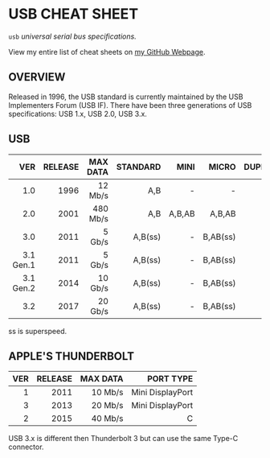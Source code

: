 # USB CHEAT SHEET

`usb` _universal serial bus specifications._

View my entire list of cheat sheets on
[my GitHub Webpage](https://jeffdecola.github.io/my-cheat-sheets/).

## OVERVIEW

Released in 1996, the USB standard is currently maintained by the USB
Implementers Forum (USB IF). There have been three generations of USB
specifications: USB 1.x, USB 2.0, USB 3.x.

## USB

|        VER| RELEASE | MAX DATA | STANDARD |   MINI |    MICRO | DUPLEX |
|----------:|--------:|---------:|---------:|-------:|---------:|-------:|
|       1.0 |    1996 |  12 Mb/s |      A,B |      - |        - |      - |
|       2.0 |    2001 | 480 Mb/s |      A,B | A,B,AB |   A,B,AB |      - |
|       3.0 |    2011 |   5 Gb/s |  A,B(ss) |      - | B,AB(ss) |      - |
| 3.1 Gen.1 |    2011 |   5 Gb/s |  A,B(ss) |      - | B,AB(ss) |      C |
| 3.1 Gen.2 |    2014 |  10 Gb/s |  A,B(ss) |      - | B,AB(ss) |      C |
|       3.2 |    2017 |  20 Gb/s |  A,B(ss) |      - | B,AB(ss) |      C |

ss is superspeed.

## APPLE'S THUNDERBOLT

|  VER      | RELEASE | MAX DATA |        PORT TYPE |
|----------:|--------:|---------:|-----------------:|
|         1 |    2011 |  10 Mb/s | Mini DisplayPort |
|         3 |    2013 |  20 Mb/s | Mini DisplayPort |
|         2 |    2015 |  40 Mb/s |                C |

USB 3.x is different then Thunderbolt 3 but can use the
same Type-C connector.